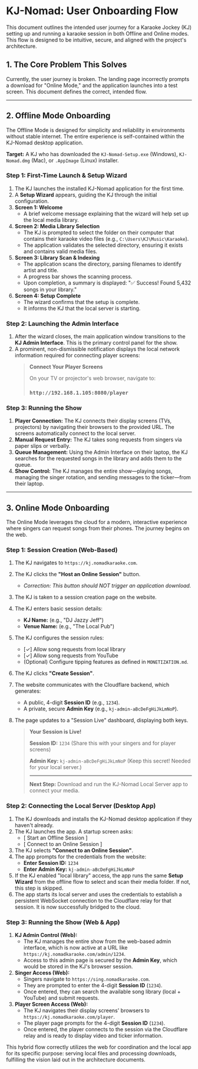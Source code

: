# KJ-Nomad: User Onboarding Flow

This document outlines the intended user journey for a Karaoke Jockey (KJ) setting up and running a karaoke session in both Offline and Online modes. This flow is designed to be intuitive, secure, and aligned with the project's architecture.

## 1. The Core Problem This Solves

Currently, the user journey is broken. The landing page incorrectly prompts a download for "Online Mode," and the application launches into a test screen. This document defines the correct, intended flow.

---

## 2. Offline Mode Onboarding

The Offline Mode is designed for simplicity and reliability in environments without stable internet. The entire experience is self-contained within the KJ-Nomad desktop application.

**Target:** A KJ who has downloaded the `KJ-Nomad-Setup.exe` (Windows), `KJ-Nomad.dmg` (Mac), or `.AppImage` (Linux) installer.

### Step 1: First-Time Launch & Setup Wizard

1.  The KJ launches the installed KJ-Nomad application for the first time.
2.  A **Setup Wizard** appears, guiding the KJ through the initial configuration.
3.  **Screen 1: Welcome**
    *   A brief welcome message explaining that the wizard will help set up the local media library.
4.  **Screen 2: Media Library Selection**
    *   The KJ is prompted to select the folder on their computer that contains their karaoke video files (e.g., `C:\Users\KJ\Music\Karaoke`).
    *   The application validates the selected directory, ensuring it exists and contains valid media files.
5.  **Screen 3: Library Scan & Indexing**
    *   The application scans the directory, parsing filenames to identify artist and title.
    *   A progress bar shows the scanning process.
    *   Upon completion, a summary is displayed: "✅ Success! Found 5,432 songs in your library."
6.  **Screen 4: Setup Complete**
    *   The wizard confirms that the setup is complete.
    *   It informs the KJ that the local server is starting.

### Step 2: Launching the Admin Interface

1.  After the wizard closes, the main application window transitions to the **KJ Admin Interface**. This is the primary control panel for the show.
2.  A prominent, non-dismissible notification displays the local network information required for connecting player screens:
    > **Connect Your Player Screens**
    >
    > On your TV or projector's web browser, navigate to:
    >
    > ### `http://192.168.1.105:8080/player`

### Step 3: Running the Show

1.  **Player Connection:** The KJ connects their display screens (TVs, projectors) by navigating their browsers to the provided URL. The screens automatically connect to the local server.
2.  **Manual Request Entry:** The KJ takes song requests from singers via paper slips or verbally.
3.  **Queue Management:** Using the Admin Interface on their laptop, the KJ searches for the requested songs in the library and adds them to the queue.
4.  **Show Control:** The KJ manages the entire show—playing songs, managing the singer rotation, and sending messages to the ticker—from their laptop.

---

## 3. Online Mode Onboarding

The Online Mode leverages the cloud for a modern, interactive experience where singers can request songs from their phones. The journey begins on the web.

### Step 1: Session Creation (Web-Based)

1.  The KJ navigates to `https://kj.nomadkaraoke.com`.
2.  The KJ clicks the **"Host an Online Session"** button.
    *   *Correction: This button should NOT trigger an application download.*
3.  The KJ is taken to a session creation page on the website.
4.  The KJ enters basic session details:
    *   **KJ Name:** (e.g., "DJ Jazzy Jeff")
    *   **Venue Name:** (e.g., "The Local Pub")
5.  The KJ configures the session rules:
    *   [✓] Allow song requests from local library
    *   [✓] Allow song requests from YouTube
    *   (Optional) Configure tipping features as defined in `MONETIZATION.md`.
6.  The KJ clicks **"Create Session"**.
7.  The website communicates with the Cloudflare backend, which generates:
    *   A public, 4-digit **Session ID** (e.g., `1234`).
    *   A private, secure **Admin Key** (e.g., `kj-admin-aBcDeFgHiJkLmNoP`).
8.  The page updates to a "Session Live" dashboard, displaying both keys.

    > **Your Session is Live!**
    >
    > **Session ID:** `1234` (Share this with your singers and for player screens)
    >
    > **Admin Key:** `kj-admin-aBcDeFgHiJkLmNoP` (Keep this secret! Needed for your local server.)
    >
    > ---
    >
    > **Next Step:** Download and run the KJ-Nomad Local Server app to connect your media.

### Step 2: Connecting the Local Server (Desktop App)

1.  The KJ downloads and installs the KJ-Nomad desktop application if they haven't already.
2.  The KJ launches the app. A startup screen asks:
    *   [ Start an Offline Session ]
    *   [ Connect to an Online Session ]
3.  The KJ selects **"Connect to an Online Session"**.
4.  The app prompts for the credentials from the website:
    *   **Enter Session ID:** `1234`
    *   **Enter Admin Key:** `kj-admin-aBcDeFgHiJkLmNoP`
5.  If the KJ enabled "local library" access, the app runs the same **Setup Wizard** from the offline flow to select and scan their media folder. If not, this step is skipped.
6.  The app starts its local server and uses the credentials to establish a persistent WebSocket connection to the Cloudflare relay for that session. It is now successfully bridged to the cloud.

### Step 3: Running the Show (Web & App)

1.  **KJ Admin Control (Web):**
    *   The KJ manages the entire show from the web-based admin interface, which is now active at a URL like `https://kj.nomadkaraoke.com/admin/1234`.
    *   Access to this admin page is secured by the **Admin Key**, which would be stored in the KJ's browser session.
2.  **Singer Access (Web):**
    *   Singers navigate to `https://sing.nomadkaraoke.com`.
    *   They are prompted to enter the 4-digit **Session ID** (`1234`).
    *   Once entered, they can search the available song library (local + YouTube) and submit requests.
3.  **Player Screen Access (Web):**
    *   The KJ navigates their display screens' browsers to `https://kj.nomadkaraoke.com/player`.
    *   The player page prompts for the 4-digit **Session ID** (`1234`).
    *   Once entered, the player connects to the session via the Cloudflare relay and is ready to display video and ticker information.

This hybrid flow correctly utilizes the web for coordination and the local app for its specific purpose: serving local files and processing downloads, fulfilling the vision laid out in the architecture documents.
